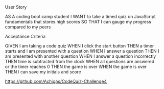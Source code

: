 User Story

AS A coding boot camp student
I WANT to take a timed quiz on JavaScript fundamentals that stores high scores
SO THAT I can gauge my progress compared to my peers


Acceptance Criteria

GIVEN I am taking a code quiz
WHEN I click the start button
THEN a timer starts and I am presented with a question
WHEN I answer a question
THEN I am presented with another question
WHEN I answer a question incorrectly
THEN time is subtracted from the clock
WHEN all questions are answered or the timer reaches 0
THEN the game is over
WHEN the game is over
THEN I can save my initials and score

<!-- References: Used this as a guide -->
https://github.com/Achigas/CodeQuiz-Challenge4